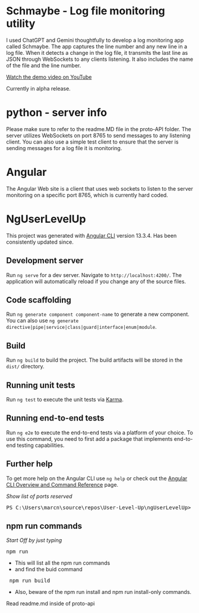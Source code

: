 # Schmaybe - Log file monitoring utility
I used ChatGPT and Gemini thoughtfully to develop a log monitoring app called Schmaybe. The app captures the line number and any new line in a log file. When it detects a change in the log file, it transmits the last line as JSON through WebSockets to any clients listening. It also includes the name of the file and the line number.  

[Watch the demo video on YouTube](https://www.youtube.com/watch?v=3JaMzK0okIM)

Currently in alpha release.

# python - server info

Please make sure to refer to the readme.MD file in the proto-API folder. The server utilizes WebSockets on port 8765 to send messages to any listening client. You can also use a simple test client to ensure that the server is sending messages for a log file it is monitoring.

# Angular

The Angular Web site is a client that uses web sockets to listen to the server monitoring on a specific port 8765, which is currently hard coded.

# NgUserLevelUp

This project was generated with [Angular CLI](https://github.com/angular/angular-cli) version 13.3.4.   Has been consistently updated since.

## Development server

Run `ng serve` for a dev server. Navigate to `http://localhost:4200/`. The application will automatically reload if you change any of the source files.

## Code scaffolding

Run `ng generate component component-name` to generate a new component. You can also use `ng generate directive|pipe|service|class|guard|interface|enum|module`.

## Build

Run `ng build` to build the project. The build artifacts will be stored in the `dist/` directory.

## Running unit tests

Run `ng test` to execute the unit tests via [Karma](https://karma-runner.github.io).

## Running end-to-end tests

Run `ng e2e` to execute the end-to-end tests via a platform of your choice. To use this command, you need to first add a package that implements end-to-end testing capabilities.

## Further help

To get more help on the Angular CLI use `ng help` or check out the [Angular CLI Overview and Command Reference](https://angular.io/cli) page.

*Show list of ports reserved*

<pre>PS C:\Users\marcn\source\repos\User-Level-Up\ngUserLevelUp> netsh interface ipv4 show excludedportrange protocol=tcp</pre>

## npm run commands

*Start Off by just typing*

<pre>npm run</pre>

* This will list all the npm run commands
* and find the buid command

<pre> npm run build</pre>

* Also, beware of the npm run install and npm run install-only commands.

  
 Read readme.md inside of proto-api


